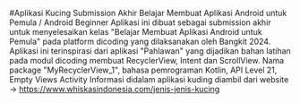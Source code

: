 #Aplikasi Kucing
Submission Akhir Belajar Membuat Aplikasi Android untuk Pemula / Android Beginner
Aplikasi ini dibuat sebagai submission akhir untuk menyelesaikan kelas "Belajar Membuat Aplikasi Android untuk Pemula"
pada platform dicoding yang dilaksanakan oleh Bangkit 2024.
Aplikasi ini terinspirasi dari aplikasi "Pahlawan" yang dijadikan bahan latihan pada modul dicoding membuat RecyclerView, Intent dan ScrollView.
Nama package "MyRecyclerView_1", bahasa pemrograman Kotlin, API Level 21, Empty Views Activity
Informasi didalam aplikasi kuding diambil dari website -> https://www.whiskasindonesia.com/jenis-jenis-kucing
